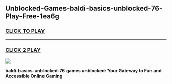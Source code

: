 
## Unblocked-Games-baldi-basics-unblocked-76-Play-Free-1ea6g
<h3>
<a href="https://premium76.site?title=baldi-basics-unblocked-76&ref=23A">CLICK TO PLAY</a></h3>
<hr>

<h3>
<a href="https://premium76.site?title=baldi-basics-unblocked-76&ref=23A">CLICK 2 PLAY</a>
  
</h3>

<a href="https://premium76.site?title=baldi-basics-unblocked-76&ref=23A"><img src="https://clearcache.store/games.png"></a>


**baldi-basics-unblocked-76 games unblocked: Your Gateway to Fun and Accessible Online Gaming**

